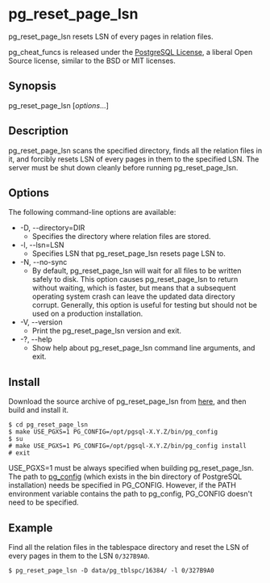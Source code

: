 # pg_reset_page_lsn
pg_reset_page_lsn resets LSN of every pages in relation files.

pg_cheat_funcs is released under the [PostgreSQL License](https://opensource.org/licenses/postgresql), a liberal Open Source license, similar to the BSD or MIT licenses.

## Synopsis
pg_reset_page_lsn [*options*...]

## Description
pg_reset_page_lsn scans the specified directory, finds all the relation files in it, and forcibly resets LSN of every pages in them to the specified LSN. The server must be shut down cleanly before running pg_reset_page_lsn.

## Options
The following command-line options are available:

* -D, --directory=DIR
  * Specifies the directory where relation files are stored.
* -l, --lsn=LSN
  * Specifies LSN that pg_reset_page_lsn resets page LSN to.
* -N, --no-sync
  * By default, pg_reset_page_lsn will wait for all files to be written safely to disk. This option causes pg_reset_page_lsn to return without waiting, which is faster, but means that a subsequent operating system crash can leave the updated data directory corrupt. Generally, this option is useful for testing but should not be used on a production installation.
* -V, --version
  * Print the pg_reset_page_lsn version and exit.
* -?, --help
  * Show help about pg_reset_page_lsn command line arguments, and exit.

## Install
Download the source archive of pg_reset_page_lsn from [here](https://github.com/MasaoFujii/pg_reset_page_lsn), and then build and install it.

    $ cd pg_reset_page_lsn
    $ make USE_PGXS=1 PG_CONFIG=/opt/pgsql-X.Y.Z/bin/pg_config
    $ su
    # make USE_PGXS=1 PG_CONFIG=/opt/pgsql-X.Y.Z/bin/pg_config install
    # exit

USE_PGXS=1 must be always specified when building pg_reset_page_lsn. The path to [pg_config](http://www.postgresql.org/docs/devel/static/app-pgconfig.html) (which exists in the bin directory of PostgreSQL installation) needs be specified in PG_CONFIG. However, if the PATH environment variable contains the path to pg_config, PG_CONFIG doesn't need to be specified.

## Example
Find all the relation files in the tablespace directory and reset the LSN of every pages in them to the LSN `0/327B9A0`.

    $ pg_reset_page_lsn -D data/pg_tblspc/16384/ -l 0/327B9A0
